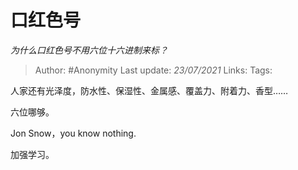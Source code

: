 # 口红色号
*为什么口红色号不用六位十六进制来标？*

> Author: #Anonymity
Last update: *23/07/2021* 
Links:
Tags:  



人家还有光泽度，防水性、保湿性、金属感、覆盖力、附着力、香型……

六位哪够。

Jon Snow，you know nothing.

加强学习。



